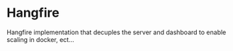 # Hangfire
Hangfire implementation that decuples the server and dashboard to enable scaling in docker, ect...
